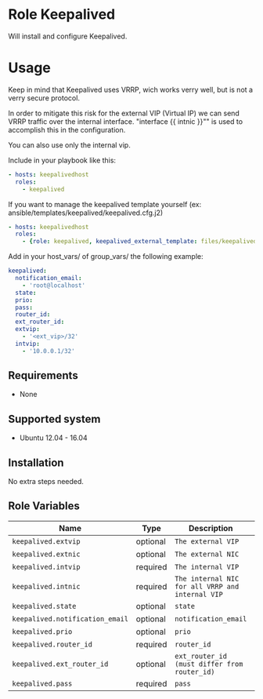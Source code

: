 # Role Keepalived

Will install and configure Keepalived.

# Usage
Keep in mind that Keepalived uses VRRP, wich works verry well, but is not a verry secure protocol.

In order to mitigate this risk for the external VIP (Virtual IP) we can send VRRP traffic over the internal interface.
"interface {{ intnic }}"" is used to accomplish this in the configuration.

You can also use only the internal vip.

Include in your playbook like this:

```yaml
- hosts: keepalivedhost
  roles:
    - keepalived
```

If you want to manage the keepalived template yourself (ex: ansible/templates/keepalived/keepalived.cfg.j2)

```yaml
- hosts: keepalivedhost
  roles:
    - {role: keepalived, keepalived_external_template: files/keepalived/keepalived.cfg.j2 }
```

Add in your host_vars/ of group_vars/ the following example:

```yaml
keepalived:
  notification_email:
    - 'root@localhost'
  state: 
  prio: 
  pass: 
  router_id: 
  ext_router_id: 
  extvip:
    - '<ext_vip>/32'
  intvip:
    - '10.0.0.1/32'
```

## Requirements

* None

## Supported system

* Ubuntu 12.04 - 16.04

## Installation

No extra steps needed.

## Role Variables

|Name|Type|Description|Default|
|----|----|-----------|-------|
`keepalived.extvip`|optional|`The external VIP`|``
`keepalived.extnic`|optional|`The external NIC`|`eth0`
`keepalived.intvip`|required|`The internal VIP`|``
`keepalived.intnic`|required|`The internal NIC for all VRRP and internal VIP`|`eth1`
`keepalived.state`|optional|`state`|`EQUAL`
`keepalived.notification_email`|optional|`notification_email`|``
`keepalived.prio`|optional|`prio`|`100`
`keepalived.router_id`|required|`router_id`|`13`
`keepalived.ext_router_id`|optional|`ext_router_id (must differ from router_id)`|`14`
`keepalived.pass`|required|`pass`|`changem3`
